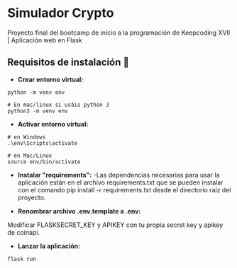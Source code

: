 # Simulador Crypto

Proyecto final del bootcamp de inicio a la programación de Keepcoding XVII | Aplicación web en Flask

## Requisitos de instalación 🔧

* **Crear entorno virtual:**
```
python -m venv env

# En mac/linux si usáis python 3
python3 -m venv env
```

* **Activar entorno virtual:**
```
# en Windows
.\env\Scripts\activate

# en Mac/Linux
source env/bin/activate
```
* **Instalar "requirements":**
-Las dependencias necesarias para usar la aplicación están en el archivo requirements.txt que se pueden instalar con el comando pip install -r requirements.txt desde el directorio raíz del proyecto.

* **Renombrar archivo .env.template a .env:**

Modificar  FLASKSECRET_KEY y APIKEY con tu propia secret key y apikey de coinapi.

* **Lanzar la aplicación:**
```
flask run
```
